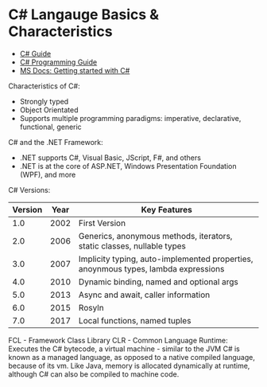 # C# Langauge Basics & Characteristics

* [C# Guide](https://docs.microsoft.com/en-us/dotnet/csharp/)
* [C# Programming Guide](https://docs.microsoft.com/en-us/dotnet/csharp/programming-guide/index)
* [MS Docs: Getting started with C#](https://docs.microsoft.com/en-us/dotnet/csharp/getting-started/index)

Characteristics of C#:

* Strongly typed
* Object Orientated
* Supports multiple programming paradigms: imperative, declarative, functional, generic

C# and the .NET Framework:

* .NET supports C#, Visual Basic, JScript, F#, and others
* .NET is at the core of ASP.NET, Windows Presentation Foundation (WPF), and more

C# Versions:

|Version|Year|Key Features|
|-------|----|------------|
|1.0|2002|First Version|
|2.0|2006|Generics, anonymous methods, iterators, static classes, nullable types|
|3.0|2007|Implicity typing, auto-implemented properties, anoynmous types, lambda expressions|
|4.0|2010|Dynamic binding, named and optional args|
|5.0|2013|Async and await, caller information|
|6.0|2015|Rosyln|
|7.0|2017|Local functions, named tuples|

FCL - Framework Class Library
CLR - Common Language Runtime: Executes the C# bytecode, a virtual machine - similar to the JVM
C# is known as a managed language, as opposed to a native compiled language, because of its vm.
Like Java, memory is allocated dynamically at runtime, although C# can also be compiled to machine code.